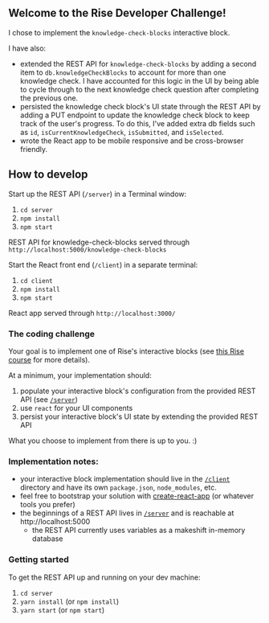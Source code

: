 ## Welcome to the Rise Developer Challenge!

I chose to implement the `knowledge-check-blocks` interactive block. 

I have also:

- extended the REST API for `knowledge-check-blocks` by adding a second item to `db.knowledgeCheckBlocks` to account for more than one knowledge check. I have accounted for this logic in the UI by being able to cycle through to the next knowledge check question after completing the previous one.
- persisted the knowledge check block's UI state through the REST API by adding a PUT endpoint to update the knowledge check block to keep track of the user's progress. To do this, I've added extra db fields such as `id`, `isCurrentKnowledgeCheck`, `isSubmitted`, and `isSelected`.
- wrote the React app to be mobile responsive and be cross-browser friendly.

## How to develop

Start up the REST API (`/server`) in a Terminal window:

1. `cd server`
2. `npm install`
3. `npm start`

REST API for knowledge-check-blocks served through `http://localhost:5000/knowledge-check-blocks`

Start the React front end (`/client`) in a separate terminal:

1. `cd client`
2. `npm install`
3. `npm start`

React app served through `http://localhost:3000/`

### The coding challenge

Your goal is to implement one of Rise's interactive blocks (see [this Rise course](https://rise.articulate.com/share/QNNxptM9l1O6nA-l3BNQdOO-_6dW8prV) for more details).

At a minimum, your implementation should:
1. populate your interactive block's configuration from the provided REST API (see [`/server`](/server))
1. use `react` for your UI components
1. persist your interactive block's UI state by extending the provided REST API

What you choose to implement from there is up to you. :)

### Implementation notes:

- your interactive block implementation should live in the [`/client`](/client) directory and have its own `package.json`, `node_modules`, etc.
- feel free to bootstrap your solution with [create-react-app](https://github.com/facebookincubator/create-react-app) (or whatever tools you prefer)
- the beginnings of a REST API lives in [`/server`](/server) and is reachable at http://localhost:5000
  - the REST API currently uses variables as a makeshift in-memory database

### Getting started

To get the REST API up and running on your dev machine:

1. `cd server`
1. `yarn install` (or `npm install`)
1. `yarn start` (or `npm start`)
